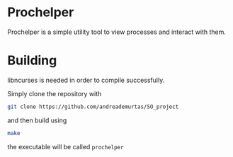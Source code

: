 # Prochelper
Prochelper is a simple utility tool to view processes and interact with them.

# Building
libncurses is needed in order to compile successfully.

Simply clone the repository with
```bash
git clone https://github.com/andreademurtas/SO_project
```

and then build using
```bash
make
```

the executable will be called ```prochelper ```
